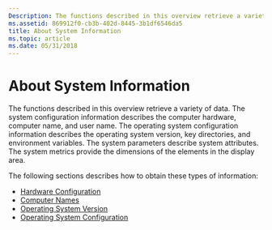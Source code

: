 ```yaml
---
Description: The functions described in this overview retrieve a variety of data.
ms.assetid: 869912f0-cb3b-402d-8445-3b1df6546da5
title: About System Information
ms.topic: article
ms.date: 05/31/2018
---
```


# About System Information

The functions described in this overview retrieve a variety of data. The system configuration information describes the computer hardware, computer name, and user name. The operating system configuration information describes the operating system version, key directories, and environment variables. The system parameters describe system attributes. The system metrics provide the dimensions of the elements in the display area.

The following sections describes how to obtain these types of information:

-   [Hardware Configuration](hardware-configuration.md)
-   [Computer Names](computer-names.md)
-   [Operating System Version](operating-system-version.md)
-   [Operating System Configuration](operating-system-configuration.md)

 

 



